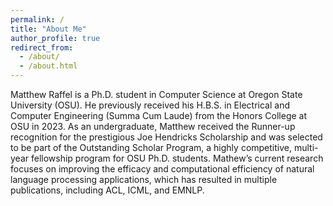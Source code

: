 ```yaml
---
permalink: /
title: "About Me"
author_profile: true
redirect_from: 
  - /about/
  - /about.html
---
```


Matthew Raffel is a Ph.D. student in Computer Science at Oregon State University (OSU). He previously received his H.B.S. in Electrical and Computer Engineering (Summa Cum Laude) from the Honors College at OSU in 2023. As an undergraduate, Matthew received the Runner-up recognition for the prestigious Joe Hendricks Scholarship and was selected to be part of the Outstanding Scholar Program, a highly competitive, multi-year fellowship program for OSU Ph.D. students. Mathew’s current research focuses on improving the efficacy and computational efficiency of natural language processing applications, which has resulted in multiple publications, including ACL, ICML, and EMNLP.
